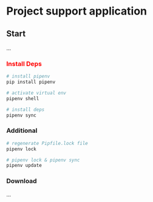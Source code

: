 # Project support application

## Start
...
### <span style='color:red'>Install Deps</span>


```bash
# install pipenv
pip install pipenv

# activate virtual env
pipenv shell

# install deps
pipenv sync
```

### Additional

```bash
# regenerate Pipfile.lock file
pipenv lock

# pipenv lock & pipenv sync
pipenv update
```

### Download

...